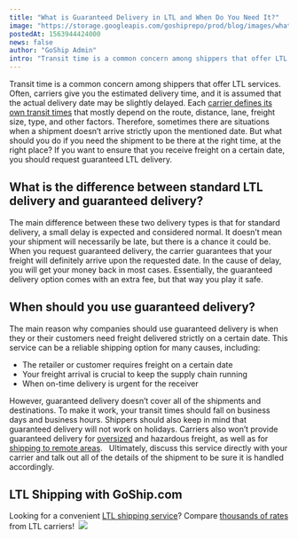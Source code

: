 ```yaml
---
title: "What is Guaranteed Delivery in LTL and When Do You Need It?"
image: "https://storage.googleapis.com/goshiprepo/prod/blog/images/what-is-guaranteed-delivery-and-when-do-you-need-it.jpg"
postedAt: 1563944424000
news: false
author: "GoShip Admin"
intro: "Transit time is a common concern among shippers that offer LTL services. Often, carriers give you the estimated delivery time, and it is assumed that the actual delivery date may be slightly delayed. Each carrier defines its own transit times that mostly depend on the route, distance, lane, freight size, type, and other factors. Therefore, sometimes there are situations when a shipment doesn’t arrive strictly upon the mentioned date. But what should you do if you need the shipment to be there at the right t"
---
```

Transit time is a common concern among shippers that offer LTL services. Often, carriers give you the estimated delivery time, and it is assumed that the actual delivery date may be slightly delayed. Each [carrier defines its own transit times](https://www.plslogistics.com/blog/5-tips-to-choose-the-perfect-ltl-freight-carrier/) that mostly depend on the route, distance, lane, freight size, type, and other factors. Therefore, sometimes there are situations when a shipment doesn’t arrive strictly upon the mentioned date. But what should you do if you need the shipment to be there at the right time, at the right place? If you want to ensure that you receive freight on a certain date, you should request guaranteed LTL delivery. 

What is the difference between standard LTL delivery and guaranteed delivery?
-----------------------------------------------------------------------------

The main difference between these two delivery types is that for standard delivery, a small delay is expected and considered normal. It doesn’t mean your shipment will necessarily be late, but there is a chance it could be. When you request guaranteed delivery, the carrier guarantees that your freight will definitely arrive upon the requested date. In the cause of delay, you will get your money back in most cases. Essentially, the guaranteed delivery option comes with an extra fee, but that way you play it safe. 

When should you use guaranteed delivery? 
-----------------------------------------

The main reason why companies should use guaranteed delivery is when they or their customers need freight delivered strictly on a certain date. This service can be a reliable shipping option for many causes, including:

*   The retailer or customer requires freight on a certain date
*   Your freight arrival is crucial to keep the supply chain running 
*   When on-time delivery is urgent for the receiver 

However, guaranteed delivery doesn’t cover all of the shipments and destinations. To make it work, your transit times should fall on business days and business hours. Shippers should also keep in mind that guaranteed delivery will not work on holidays. Carriers also won’t provide guaranteed delivery for [oversized](https://www.goship.com/blog/buying-oversized-items-online/) and hazardous freight, as well as for [shipping to remote areas](https://www.goship.com/blog/limited-access-shipping-location/).   Ultimately, discuss this service directly with your carrier and talk out all of the details of the shipment to be sure it is handled accordingly. 

LTL Shipping with GoShip.com
----------------------------

Looking for a convenient [LTL shipping service](https://www.goship.com/shipping-services/ltl-freight-shipping/)? Compare [thousands of rates](https://www.goship.com/) from LTL carriers!  [![](https://www.goship.com/wp-content/uploads/2021/02/1ace89b4-fe28-40ff-a2a7-4cddc60fc9ec.png)](https://www.goship.com/)
